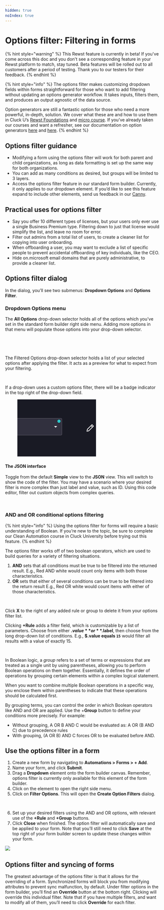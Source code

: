 ```yaml
---
hidden: true
noIndex: true
---
```


# Options filter: Filtering in forms

{% hint style="warning" %}
This Rewst feature is currently in beta! If you've come across this doc and you don't see a corresponding feature in your Rewst platform to match, stay tuned. Beta features will be rolled out to all customers after a period of testing. Thank you to our testers for their feedback.
{% endhint %}

{% hint style="info" %}
The options filter makes customizing dropdown fields within forms straightforward for those who want to add filtering without updating an options generator workflow. It takes inputs, filters them, and produces an output agnostic of the data source.

Option generators are still a fantastic option for those who need a more powerful, in-depth, solution. We cover what these are and how to use them in Cluck U’s [Rewst Foundations](https://learn.rewst.io) and [micro course](https://learn.rewst.io). If you’ve already taken our courses and want a refresher, see our documentation on option generators [here](https://docs.rewst.help/documentation/workflows/workflow-generated-options) and [here](https://docs.rewst.help/documentation/workflows/different-types-of-workflows#option-generator).
{% endhint %}

## Options filter guidance

* Modifying a form using the options filter will work for both parent and child organizations, as long as data formatting is set up the same way for both organizations.
* You can add as many conditions as desired, but groups will be limited to 3 layers.
* Access the options filter feature in our standard form builder. Currently, it only applies to our dropdown element. If you’d like to see this feature expand to include other elements, send us feedback in our [Canny](https://rewst.canny.io/features).

## Practical uses for options filter

* Say you offer 10 different types of licenses, but your users only ever use a single Business Premium type. Filtering down to just that license would simplify the list, and leave no room for error.
* Filter out admins from a total list of users, to create a cleaner list for copying into user onboarding.
* When offboarding a user, you may want to exclude a list of specific people to prevent accidental offboarding of key individuals, like the CEO.
* Hide on.microsoft email domains that are purely administrative, to provide a cleaner list.

## Options filter dialog

In the dialog, you’ll see two submenus: **Dropdown Options** and **Options Filter**.

### Dropdown Options menu

The **All Options** drop-down selector holds all of the options which you’ve set in the standard form builder right side menu. Adding more options in that menu will populate those options into your drop-down selector.

<figure><img src="../../../.gitbook/assets/Screenshot 2025-02-25 at 5.02.18 PM.png" alt="" width="375"><figcaption></figcaption></figure>

<figure><img src="../../../.gitbook/assets/Screenshot 2025-02-25 at 4.36.22 PM.png" alt=""><figcaption></figcaption></figure>

The Filtered Options drop-down selector holds a list of your selected options after applying the filter. It acts as a preview for what to expect from your filtering.

<figure><img src="../../../.gitbook/assets/Screenshot 2025-02-25 at 4.36.30 PM.png" alt=""><figcaption></figcaption></figure>

If a drop-down uses a custom options filter, there will be a badge indicator in the top right of the drop-down field.

<figure><img src="../../../.gitbook/assets/indicator.png" alt=""><figcaption></figcaption></figure>



#### The JSON interface

Toggle from the default **Simple** view to the **JSON** view. This will switch to show the code of the filter. You may have a scenario where your desired filter is more complex than just label and value, such as ID. Using this code editor, filter out custom objects from complex queries.

<figure><img src="../../../.gitbook/assets/Screenshot 2025-02-25 at 4.36.39 PM.png" alt=""><figcaption></figcaption></figure>

### AND and OR conditional options filtering

{% hint style="info" %}
Using the options filter for forms will require a basic understanding of Boolean. If you’re new to the topic, be sure to complete our Clean Automation course in Cluck University before trying out this feature.
{% endhint %}

The options filter works off of two boolean operators, which are used to build queries for a variety of filtering situations.

1. **AND** sets that all conditions must be true to be filtered into the returned result. E.g., Red AND white would count only items with both those characteristics.
2. **OR** sets that either of several conditions can be true to be filtered into the return result E.g., Red OR white would count items with either of those characteristics.

<figure><img src="../../../.gitbook/assets/Screenshot 2025-02-25 at 11.17.38 AM.png" alt=""><figcaption></figcaption></figure>

Click **X** to the right of any added rule or group to delete it from your options filter list.

Clicking **+Rule** adds a filter field, which is customizable by a list of parameters. Choose from either **$.value** or **$.label**, then choose from the long drop-down list of conditions. E.g., **$.value equals `15`** would filter all results with a value of exactly 15.

<figure><img src="../../../.gitbook/assets/Screenshot 2025-02-25 at 4.28.47 PM.png" alt=""><figcaption></figcaption></figure>

In Boolean logic, a _group_ refers to a set of terms or expressions that are treated as a single unit by using parentheses, allowing you to perform Boolean operations on them together. Essentially, it defines the order of operations by grouping certain elements within a complex logical statement.

When you want to combine multiple Boolean operations in a specific way, you enclose them within parentheses to indicate that these operations should be calculated first.

By grouping terms, you can control the order in which Boolean operators like AND and OR are applied. Use the +**Group** button to define your conditions more precisely. For example:

* Without grouping, A OR B AND C would be evaluated as: A OR (B AND C) due to precedence rules
* With grouping, (A OR B) AND C forces OR to be evaluated before AND.

## Use the options filter in a form

1. Create a new form by navigating to **Automations > Forms > + Add**.
2. Name your form, and click **Submit**.
3. Drag a **Dropdown** element onto the form builder canvas. Remember, options filter is currently only available for this element of the form builder.
4. Click on the element to open the right side menu.
5. Click on **Filter Options**. This will open the **Create Option Filters** dialog.

<figure><img src="../../../.gitbook/assets/Screenshot 2025-02-25 at 11.02.23 AM.png" alt=""><figcaption></figcaption></figure>

6. Set up your desired filters using the AND and OR options, with relevant use of the **+Rule** and **+Group** buttons.
7. Click **Close** when finished. The option filter will automatically save and be applied to your form. Note that you’ll still need to click **Save** at the top right of your form builder screen to update these changes within your form.

![](<../../../.gitbook/assets/Screenshot 2025-02-26 at 12.28.51 PM.png>)

## Options filter and syncing of forms

The greatest advantage of the options filter is that it allows for the overriding of a form. Synchronized forms will block you from modifying attributes to prevent sync malfunction, by default. Under filter options in the form builder, you’ll find an **Override** button at the bottom right. Clicking will override this individual filter. Note that if you have multiple filters, and want to modify all of them, you’ll need to click **Override** for each filter.

<figure><img src="../../../.gitbook/assets/Screenshot 2025-02-25 at 5.14.54 PM.png" alt=""><figcaption></figcaption></figure>
